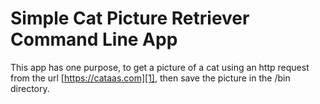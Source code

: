 # Simple Cat Picture Retriever Command Line App

This app has one purpose, to get a picture of a cat using an http request from the url [https://cataas.com][1], then save the picture in the /bin directory.


[1]: https://cataas.com
